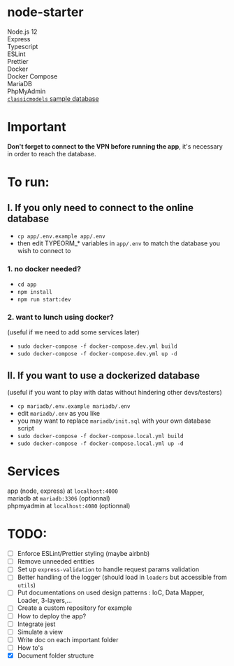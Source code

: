 # node-starter

Node.js 12  
Express  
Typescript  
ESLint  
Prettier  
Docker  
Docker Compose  
MariaDB  
PhpMyAdmin  
[`classicmodels` sample database](https://www.mysqltutorial.org/mysql-sample-database.aspx/)

# Important

**Don't forget to connect to the VPN before running the app**, it's necessary in order to reach the database.

# To run:

## I. If you only need to connect to the online database

- `cp app/.env.example app/.env`
- then edit TYPEORM\_\* variables in `app/.env` to match the database you wish to connect to

### 1. no docker needed?

- `cd app`
- `npm install`
- `npm run start:dev`

### 2. want to lunch using docker?

(useful if we need to add some services later)

- `sudo docker-compose -f docker-compose.dev.yml build`
- `sudo docker-compose -f docker-compose.dev.yml up -d`

## II. If you want to use a dockerized database

(useful if you want to play with datas without hindering other devs/testers)

- `cp mariadb/.env.example mariadb/.env`
- edit `mariadb/.env` as you like
- you may want to replace `mariadb/init.sql` with your own database script
- `sudo docker-compose -f docker-compose.local.yml build`
- `sudo docker-compose -f docker-compose.local.yml up -d`

# Services

app (node, express) at `localhost:4000`  
mariadb at `mariadb:3306` (optionnal)  
phpmyadmin at `localhost:4080` (optionnal)

# TODO:

- [ ] Enforce ESLint/Prettier styling (maybe airbnb)
- [ ] Remove unneeded entities
- [ ] Set up `express-validation` to handle request params validation
- [ ] Better handling of the logger (should load in `loaders` but accessible from `utils`)
- [ ] Put documentations on used design patterns : IoC, Data Mapper, Loader, 3-layers,...
- [ ] Create a custom repository for example
- [ ] How to deploy the app?
- [ ] Integrate jest
- [ ] Simulate a view
- [ ] Write doc on each important folder
- [ ] How to's
- [x] Document folder structure
